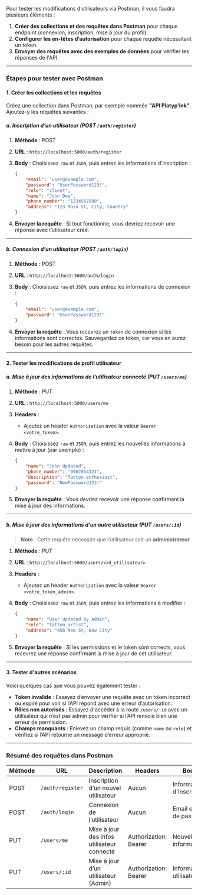 Pour tester les modifications d’utilisateurs via Postman, il vous faudra plusieurs éléments :

1. **Créer des collections et des requêtes dans Postman** pour chaque endpoint (connexion, inscription, mise à jour du profil).
2. **Configurer les en-têtes d’autorisation** pour chaque requête nécessitant un token.
3. **Envoyer des requêtes avec des exemples de données** pour vérifier les réponses de l'API.

---

### Étapes pour tester avec Postman

#### 1. Créer les collections et les requêtes

Créez une collection dans Postman, par exemple nommée **"API Platyp’ink"**. Ajoutez-y les requêtes suivantes :

##### a. Inscription d’un utilisateur (POST `/auth/register`)

1. **Méthode** : POST
2. **URL** : `http://localhost:5000/auth/register`
3. **Body** : Choisissez `raw` et `JSON`, puis entrez les informations d’inscription :

   ```json
   {
       "email": "user@example.com",
       "password": "UserPassword123!",
       "role": "client",
       "name": "John Doe",
       "phone_number": "1234567890",
       "address": "123 Main St, City, Country"
   }
   ```

4. **Envoyer la requête** : Si tout fonctionne, vous devriez recevoir une réponse avec l’utilisateur créé.

---

##### b. Connexion d’un utilisateur (POST `/auth/login`)

1. **Méthode** : POST
2. **URL** : `http://localhost:5000/auth/login`
3. **Body** : Choisissez `raw` et `JSON`, puis entrez les informations de connexion :

   ```json
   {
       "email": "user@example.com",
       "password": "UserPassword123!"
   }
   ```

4. **Envoyer la requête** : Vous recevrez un `token` de connexion si les informations sont correctes. Sauvegardez ce token, car vous en aurez besoin pour les autres requêtes.

---

#### 2. Tester les modifications de profil utilisateur

##### a. Mise à jour des informations de l’utilisateur connecté (PUT `/users/me`)

1. **Méthode** : PUT
2. **URL** : `http://localhost:5000/users/me`
3. **Headers** :
    - Ajoutez un header `Authorization` avec la valeur `Bearer <votre_token>`.
4. **Body** : Choisissez `raw` et `JSON`, puis entrez les nouvelles informations à mettre à jour (par exemple) :

   ```json
   {
       "name": "John Updated",
       "phone_number": "0987654321",
       "description": "Tattoo enthusiast",
       "password": "NewPassword123!"
   }
   ```

5. **Envoyer la requête** : Vous devriez recevoir une réponse confirmant la mise à jour des informations.

---

##### b. Mise à jour des informations d’un autre utilisateur (PUT `/users/:id`)

> **Note** : Cette requête nécessite que l’utilisateur soit un **administrateur**.

1. **Méthode** : PUT
2. **URL** : `http://localhost:5000/users/<id_utilisateur>`
3. **Headers** :
    - Ajoutez un header `Authorization` avec la valeur `Bearer <votre_token_admin>`.
4. **Body** : Choisissez `raw` et `JSON`, puis entrez les informations à modifier :

   ```json
   {
       "name": "User Updated by Admin",
       "role": "tattoo_artist",
       "address": "456 New St, New City"
   }
   ```

5. **Envoyer la requête** : Si les permissions et le token sont corrects, vous recevrez une réponse confirmant la mise à jour de cet utilisateur.

---

#### 3. Tester d'autres scénarios

Voici quelques cas que vous pouvez également tester :

- **Token invalide** : Essayez d’envoyer une requête avec un token incorrect ou expiré pour voir si l’API répond avec une erreur d’autorisation.
- **Rôles non autorisés** : Essayez d'accéder à la route `/users/:id` avec un utilisateur qui n’est pas admin pour vérifier si l’API renvoie bien une erreur de permission.
- **Champs manquants** : Enlevez un champ requis (comme `name` ou `role`) et vérifiez si l’API retourne un message d’erreur approprié.

---

### Résumé des requêtes dans Postman

| Méthode | URL              | Description                                | Headers                       | Body                       |
|---------|------------------|--------------------------------------------|-------------------------------|----------------------------|
| POST    | `/auth/register` | Inscription d’un nouvel utilisateur        | Aucun                         | Informations d'inscription |
| POST    | `/auth/login`    | Connexion de l’utilisateur                 | Aucun                         | Email et mot de passe      |
| PUT     | `/users/me`      | Mise à jour des infos utilisateur connecté | Authorization: Bearer <token> | Nouvelles informations     |
| PUT     | `/users/:id`     | Mise à jour d’un utilisateur (Admin)       | Authorization: Bearer <token> | Informations utilisateur   |

